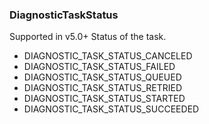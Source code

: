 ### DiagnosticTaskStatus
Supported in v5.0+
Status of the task.

- DIAGNOSTIC_TASK_STATUS_CANCELED
- DIAGNOSTIC_TASK_STATUS_FAILED
- DIAGNOSTIC_TASK_STATUS_QUEUED
- DIAGNOSTIC_TASK_STATUS_RETRIED
- DIAGNOSTIC_TASK_STATUS_STARTED
- DIAGNOSTIC_TASK_STATUS_SUCCEEDED

